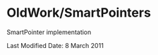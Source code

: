OldWork/SmartPointers
=====================

SmartPointer implementation

Last Modified Date: 8 March 2011
